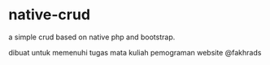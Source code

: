 # native-crud

a simple crud based on native php and bootstrap.

dibuat untuk memenuhi tugas mata kuliah pemograman website
@fakhrads
